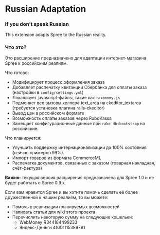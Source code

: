 Russian Adaptation
==================

### If you don’t speak Russian

This extension adapts Spree to the Russian reality.

### Что это?

Это расширение предназначено для адаптации интернет-магазина Spree к российским реалиям.


Что готово:

* Модифицирует процесс оформления заказа
* Добавляет распечатку квитанции Сбербанка для оплаты заказа (настройки в `config/settings.yml`)
* Локализует javascript-файлы, такие как `taxonomy.js`
* Подменяет все вызовы хелпера text_area на ckeditor_textarea (требуется установка плагина rails-ckeditor)
* Вывод цен в российском формате
* Возможность оплаты заказов через RoboKassa
* Замещает конфигурационные данные при `rake db:bootstrap` на российские.

Что планируется:

* Улучшить поддержку интернационализации до 100% состояния (сейчас примерно 99%).
* Импорт товаров из формата CommerceML
* Распечатка документов, связанных с заказом (товарная накладная, счёт-фактура)


**Важно:** текущая версия расширения предназначена для Spree 1.0 и не будет работать с Spree 0.9.x


Если вам нравится Spree и вы хотите помочь сделать её более дружественной к нашим реалиям, то вы можете:

* Помочь в реализации планируемых возможностей
* Написать статьи для wiki этого проекта
* Перечислить некоторую сумму на следующие кошельки:
  * WebMoney R344184499233
  * Яндекс-Деньги 41001115389791
